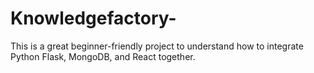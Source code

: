 # Knowledgefactory-
This is a great beginner-friendly project to understand how to integrate Python Flask, MongoDB, and React together.
